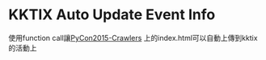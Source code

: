 # KKTIX Auto Update Event Info

使用function call讓[PyCon2015-Crawlers](https://github.com/c3h3/PyCon2015-Crawlers) 上的index.html可以自動上傳到kktix的活動上
